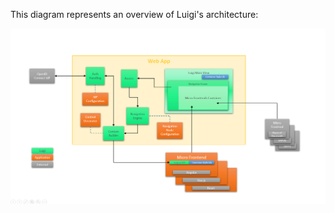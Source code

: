 This diagram represents an overview of Luigi's architecture:

![Architecture](assets/architecture.png)
